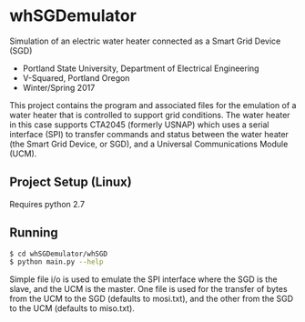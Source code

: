 # whSGDemulator
Simulation of an electric water heater connected as a Smart Grid Device (SGD)

* Portland State University, Department of Electrical Engineering
* V-Squared, Portland Oregon
* Winter/Spring 2017

This project contains the program and associated files for the emulation of a water heater that is controlled to support grid conditions.  The water heater in this case supports CTA2045 (formerly USNAP) which uses a serial interface (SPI) to transfer commands and status between the water heater (the Smart Grid Device, or SGD), and a Universal Communications Module (UCM).  

## Project Setup (Linux)

Requires python 2.7


## Running
```bash
$ cd whSGDemulator/whSGD
$ python main.py --help
```
Simple file i/o is used to emulate the SPI interface where the SGD is the slave, and the UCM is the master.  One file is used for the transfer of bytes from the UCM to the SGD (defaults to mosi.txt), and the other from the SGD to the UCM (defaults to miso.txt).




